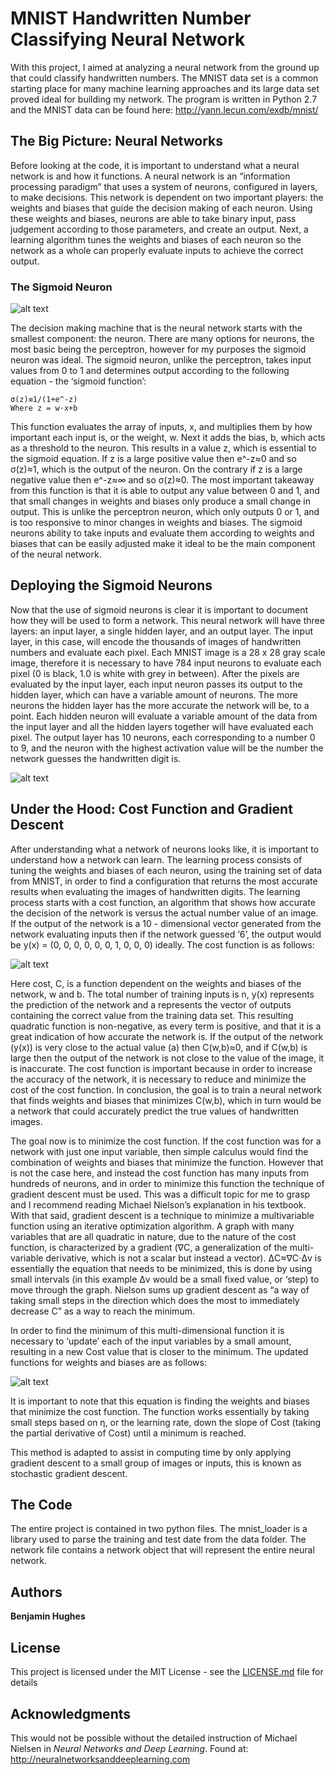 # MNIST Handwritten Number Classifying Neural Network

With this project, I aimed at analyzing a neural network from the ground up that could classify handwritten numbers. The MNIST data set is a common starting place for many machine learning approaches and its large data set proved ideal for building my network. The program is written in Python 2.7 and the MNIST data can be found here: http://yann.lecun.com/exdb/mnist/ 

## The Big Picture: Neural Networks

Before looking at the code, it is important to understand what a neural network is and how it functions. A neural network is an “information processing paradigm” that uses a system of neurons, configured in layers, to make decisions. This network is dependent on two important players: the weights and biases that guide the decision making of each neuron. Using these weights and biases, neurons are able to take binary input, pass judgement according to those parameters, and create an output. Next, a learning algorithm tunes the weights and biases of each neuron so the network as a whole can properly evaluate inputs to achieve the correct output.

### The Sigmoid Neuron

![alt text](http://neuralnetworksanddeeplearning.com/images/tikz9.png)

The decision making machine that is the neural network starts with the smallest component: the neuron. There are many options for neurons, the most basic being the perceptron, however for my purposes the sigmoid neuron was ideal. The sigmoid neuron, unlike the perceptron, takes input values from 0 to 1 and determines output according to the following equation - the ‘sigmoid function’:
```
σ(z)≡1/(1+e^-z)
Where z = w⋅x+b
```
This function evaluates the array of inputs, x, and multiplies them by how important each input is, or the weight, w. Next it adds the bias, b, which acts as a threshold to the neuron. This results in a value z, which is essential to the sigmoid equation. If z is a large positive value then e^-z≈0 and so σ(z)≈1, which is the output of the neuron. On the contrary if z is a large negative value then e^-z≈∞ and so σ(z)≈0. The most important takeaway from this function is that it is able to output any value between 0 and 1, and that small changes in weights and biases only produce a small change in output. This is unlike the perceptron neuron, which only outputs 0 or 1, and is too responsive to minor changes in weights and biases. The sigmoid neurons ability to take inputs and evaluate them according to weights and biases that can be easily adjusted make it ideal to be the main component of the neural network.

## Deploying the Sigmoid Neurons

Now that the use of sigmoid neurons is clear it is important to document how they will be used to form a network. This neural network will have three layers: an input layer, a single hidden layer, and an output layer. The input layer, in this case, will encode the thousands of images of handwritten numbers and evaluate each pixel. Each MNIST image is a 28 x 28 gray scale image, therefore it is necessary to have 784 input neurons to evaluate each pixel (0 is black, 1.0 is white with grey in between). After the pixels are evaluated by the input layer, each input neuron passes its output to the hidden layer, which can have a variable amount of neurons. The more neurons the hidden layer has the more accurate the network will be, to a point. Each hidden neuron will evaluate a variable amount of the data from the input layer and all the hidden layers together will have evaluated each pixel. The output layer has 10 neurons, each corresponding to a number 0 to 9, and the neuron with the highest activation value will be the number the network guesses the handwritten digit is.

![alt text](http://neuralnetworksanddeeplearning.com/images/tikz11.png)

## Under the Hood: Cost Function and Gradient Descent

After understanding what a network of neurons looks like, it is important to understand how a network can learn. The learning process consists of tuning the weights and biases of each neuron, using the training set of data from MNIST, in order to find a configuration that returns the most accurate results when evaluating the images of handwritten digits. The learning process starts with a cost function, an algorithm that shows how accurate the decision of the network is versus the actual number value of an image. If the output of the network is a 10 - dimensional vector generated from the network evaluating inputs then if the network guessed ‘6’, the output would be y(x) = (0, 0, 0, 0, 0, 0, 1, 0, 0, 0) ideally. The cost function is as follows: 

![alt text](https://encrypted-tbn0.gstatic.com/images?q=tbn:ANd9GcRhEp7dfM7LnnrUS_Ef9vwaY9qYR0jWxbnJy1pYy99wEXwDXqD_)

Here cost, C, is a function dependent on the weights and biases of the network, w and b. The total number of training inputs is n, y(x) represents the prediction of the network and a represents the vector of outputs containing the correct value from the training data set. This resulting quadratic function is non-negative, as every term is positive, and that it is a great indication of how accurate the network is. If the output of the network (y(x)) is very close to the actual value (a) then C(w,b)≈0, and if C(w,b) is large then the output of the network is not close to the value of the image, it is inaccurate. The cost function is important because in order to increase the accuracy of the network, it is necessary to reduce and minimize the cost of the cost function. In conclusion, the goal is to train a neural network that finds weights and biases that minimizes C(w,b), which in turn would be a network that could accurately predict the true values of handwritten images.

The goal now is to minimize the cost function. If the cost function was for a network with just one input variable, then simple calculus would find the combination of weights and biases that minimize the function. However that is not the case here, and instead the cost function has many inputs from hundreds of neurons, and in order to minimize this function the technique of gradient descent must be used. This was a difficult topic for me to grasp and I recommend reading Michael Nielson’s explanation in his textbook. With that said, gradient descent is a technique to minimize a multivariable function using an iterative optimization algorithm. A graph with many variables that are all quadratic in nature, due to the nature of the cost function, is characterized by a gradient (∇C, a generalization of the multi-variable derivative, which is not a scalar but instead a vector).
ΔC≈∇C⋅Δv is essentially the equation that needs to be minimized, this is done by using small intervals (in this example Δv would be a small fixed value, or ‘step)  to move through the graph. Nielson sums up gradient descent as “a way of taking small steps in the direction which does the most to immediately decrease C” as a way to reach the minimum.

In order to find the minimum of this multi-dimensional function it is necessary to ‘update’ each of the input variables by a small amount, resulting in a new Cost value that is closer to the minimum. The updated functions for weights and biases are as follows: 

![alt text](https://encrypted-tbn0.gstatic.com/images?q=tbn:ANd9GcRg2pcFWuZcfV-le2sVjd0KIE1SDL4GrvpuDjJ3Mklt6DvZGinJ)

It is important to note that this equation is finding the weights and biases that minimize the cost function. The function works essentially by taking small steps based on η, or the learning rate, down the slope of Cost (taking the partial derivative of Cost) until a minimum is reached.

This method is adapted to assist in computing time by only applying gradient descent to a small group of images or inputs, this is known as stochastic gradient descent.

## The Code

The entire project is contained in two python files. The mnist_loader is a library used to parse the training and test date from the data folder. The network file contains a network object that will represent the entire neural network.

## Authors

**Benjamin Hughes** 

## License

This project is licensed under the MIT License - see the [LICENSE.md](LICENSE.md) file for details

## Acknowledgments

This would not be possible without the detailed instruction of Michael Nielsen in *Neural Networks and Deep Learning*. Found at: http://neuralnetworksanddeeplearning.com 
